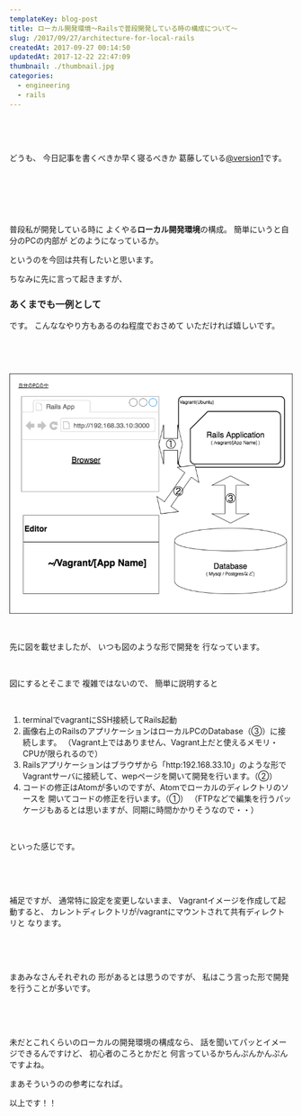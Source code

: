 ```yaml
---
templateKey: blog-post
title: ローカル開発環境〜Railsで普段開発している時の構成について〜
slug: /2017/09/27/architecture-for-local-rails
createdAt: 2017-09-27 00:14:50
updatedAt: 2017-12-22 22:47:09
thumbnail: ./thumbnail.jpg
categories: 
  - engineering
  - rails
---
```


&nbsp;

&nbsp;

どうも、
今日記事を書くべきか早く寝るべきか
葛藤している<a href="https://twitter.com/version1_2017">@version1</a>です。

&nbsp;

&nbsp;

<div class="adsense"></div>

&nbsp;

普段私が開発している時に
よくやる<strong>ローカル開発環境</strong>の構成。
簡単にいうと自分のPCの内部が
どのようになっているか。

というのを今回は共有したいと思います。

ちなみに先に言って起きますが、
<h3>あくまでも一例として</h3>
です。
こんななやり方もあるのね程度でおさめて
いただければ嬉しいです。

&nbsp;

&nbsp;

<img class="post-image" src="./Untitled-Diagram.png" alt="Untitled-Diagram.png"/>

&nbsp;

先に図を載せましたが、
いつも図のような形で開発を
行なっています。

&nbsp;

図にするとそこまで
複雑ではないので、
簡単に説明すると

&nbsp;
<ol>
 	<li>terminalでvagrantにSSH接続してRails起動</li>
 	<li>画像右上のRailsのアプリケーションはローカルPCのDatabase（③）に接続します。
（Vagrant上ではありません、Vagrant上だと使えるメモリ・CPUが限られるので）</li>
 	<li>Railsアプリケーションはブラウザから「http:192.168.33.10」のような形で
Vagrantサーバに接続して、wepページを開いて開発を行います。（②）</li>
 	<li>コードの修正はAtomが多いのですが、Atomでローカルのディレクトリのソースを
開いてコードの修正を行います。（①）
（FTPなどで編集を行うパッケージもあるとは思いますが、同期に時間かかりそうなので・・）</li>
</ol>
&nbsp;

といった感じです。

&nbsp;

&nbsp;

補足ですが、
通常特に設定を変更しないまま、
Vagrantイメージを作成して起動すると、
カレントディレクトリが/vagrantにマウントされて共有ディレクトリと
なります。

&nbsp;

&nbsp;

まあみなさんそれぞれの
形があるとは思うのですが、
私はこう言った形で開発を行うことが多いです。

&nbsp;

&nbsp;

未だとこれくらいのローカルの開発環境の構成なら、
話を聞いてパッとイメージできるんですけど、
初心者のころとかだと
何言っているかちんぷんかんぷんですよね。

まあそういうのの参考になれば。

以上です！！

<div class="adsense"></div>
